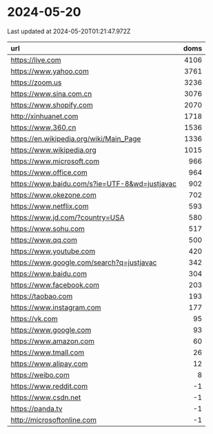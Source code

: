 # 2024-05-20

<!-- BEGIN -->
Last updated at 2024-05-20T01:21:47.972Z

url | doms
:- | -:
https://live.com | 4106
https://www.yahoo.com | 3761
https://zoom.us | 3236
https://www.sina.com.cn | 3076
https://www.shopify.com | 2070
http://xinhuanet.com | 1718
https://www.360.cn | 1536
https://en.wikipedia.org/wiki/Main_Page | 1336
https://www.wikipedia.org | 1015
https://www.microsoft.com | 966
https://www.office.com | 964
https://www.baidu.com/s?ie=UTF-8&wd=justjavac | 902
https://www.okezone.com | 702
https://www.netflix.com | 593
https://www.jd.com/?country=USA | 580
https://www.sohu.com | 517
https://www.qq.com | 500
https://www.youtube.com | 420
https://www.google.com/search?q=justjavac | 342
https://www.baidu.com | 304
https://www.facebook.com | 203
https://taobao.com | 193
https://www.instagram.com | 177
https://vk.com | 95
https://www.google.com | 93
https://www.amazon.com | 60
https://www.tmall.com | 26
https://www.alipay.com | 12
https://weibo.com | 8
https://www.reddit.com | -1
https://www.csdn.net | -1
https://panda.tv | -1
http://microsoftonline.com | -1
<!-- END -->
